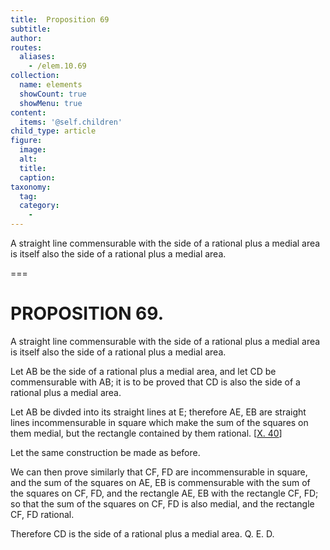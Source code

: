 ```yaml
---
title:  Proposition 69
subtitle: 
author:
routes:
  aliases:
    - /elem.10.69
collection:
  name: elements
  showCount: true
  showMenu: true
content:
  items: '@self.children'
child_type: article
figure:
  image:
  alt:
  title:
  caption:
taxonomy:
  tag:
  category:
    - 
---
```


<p><hi rend="ital">A straight line commensurable with the side of a rational plus a medial area is itself also the side of a rational plus a medial area</hi>. </p>

===

<h1>PROPOSITION 69.</h1>
<p><span class="ital">A straight line commensurable with the side of a rational plus a medial area is itself also the side of a rational plus a medial area</span>. </p>

<p>Let <span class="ital">AB</span> be the side of a rational plus a medial area, and let <span class="ital">CD</span> be commensurable with <span class="ital">AB</span>; it is to be proved that <span class="ital">CD</span> is also the side of a rational plus a medial area. </p>

<p>Let <span class="ital">AB</span> be divded into its straight lines at <span class="ital">E</span>; therefore <span class="ital">AE</span>, <span class="ital">EB</span> are straight lines incommensurable in square which make the sum of the squares on them medial, but the rectangle contained by them rational. [<a href="/elem.10.40">X. 40</a>] 
      </p>

<p>Let the same construction be made as before. </p>

<p>We can then prove similarly that <span class="ital">CF</span>, <span class="ital">FD</span> are incommensurable in square, and the sum of the squares on <span class="ital">AE</span>, <span class="ital">EB</span> is commensurable with the sum of the squares on <span class="ital">CF</span>, <span class="ital">FD</span>, and the rectangle <span class="ital">AE</span>, <span class="ital">EB</span> with the rectangle <span class="ital">CF</span>, <span class="ital">FD</span>; so that the sum of the squares on <span class="ital">CF</span>, <span class="ital">FD</span> is also medial, and the rectangle <span class="ital">CF</span>, <span class="ital">FD</span> rational. </p>

<p>Therefore <span class="ital">CD</span> is the side of a rational plus a medial area. Q. E. D.</p>
